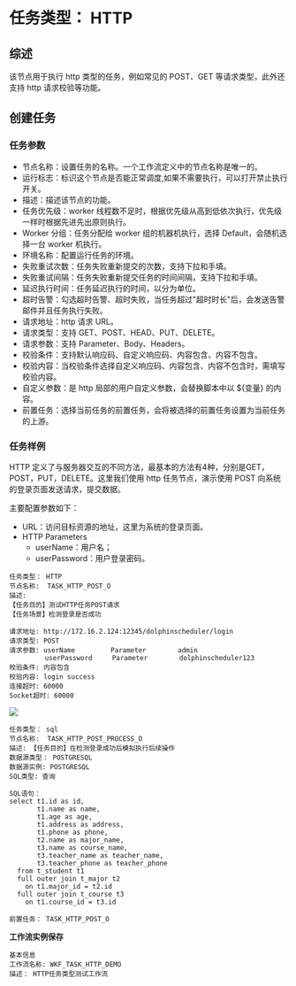 # 任务类型： HTTP

## 综述

该节点用于执行 http 类型的任务，例如常见的 POST、GET 等请求类型，此外还支持 http 请求校验等功能。

## 创建任务

### 任务参数

- 节点名称：设置任务的名称。一个工作流定义中的节点名称是唯一的。
- 运行标志：标识这个节点是否能正常调度,如果不需要执行，可以打开禁止执行开关。
- 描述：描述该节点的功能。
- 任务优先级：worker 线程数不足时，根据优先级从高到低依次执行，优先级一样时根据先进先出原则执行。
- Worker 分组：任务分配给 worker 组的机器机执行，选择 Default，会随机选择一台 worker 机执行。
- 环境名称：配置运行任务的环境。
- 失败重试次数：任务失败重新提交的次数，支持下拉和手填。
- 失败重试间隔：任务失败重新提交任务的时间间隔，支持下拉和手填。
- 延迟执行时间：任务延迟执行的时间，以分为单位。
- 超时告警：勾选超时告警、超时失败，当任务超过"超时时长"后，会发送告警邮件并且任务执行失败。
- 请求地址：http 请求 URL。
- 请求类型：支持 GET、POST、HEAD、PUT、DELETE。
- 请求参数：支持 Parameter、Body、Headers。
- 校验条件：支持默认响应码、自定义响应码、内容包含、内容不包含。
- 校验内容：当校验条件选择自定义响应码、内容包含、内容不包含时，需填写校验内容。
- 自定义参数：是 http 局部的用户自定义参数，会替换脚本中以 ${变量} 的内容。
- 前置任务：选择当前任务的前置任务，会将被选择的前置任务设置为当前任务的上游。

### 任务样例

HTTP 定义了与服务器交互的不同方法，最基本的方法有4种，分别是GET，POST，PUT，DELETE。这里我们使用 http 任务节点，演示使用 POST 向系统的登录页面发送请求，提交数据。

主要配置参数如下：

- URL：访问目标资源的地址，这里为系统的登录页面。
- HTTP Parameters
  - userName：用户名；
  - userPassword：用户登录密码。

```shell
任务类型： HTTP
节点名称:  TASK_HTTP_POST_O
描述: 
【任务目的】测试HTTP任务POST请求
【任务场景】检测登录是否成功

请求地址: http://172.16.2.124:12345/dolphinscheduler/login
请求类型: POST 
请求参数: userName         Parameter        admin
         userPassword     Parameter        dolphinscheduler123
校验条件: 内容包含
校验内容: login success
连接超时: 60000
Socket超时: 60000
````

![](./image/http1.png)



```shell
任务类型： sql
节点名称:  TASK_HTTP_POST_PROCESS_O
描述: 【任务目的】在检测登录成功后模拟执行后续操作
数据源类型： POSTGRESQL
数据源实例: POSTGRESQL
SQL类型: 查询

SQL语句：
select t1.id as id,
       t1.name as name, 
       t1.age as age, 
       t1.address as address,
       t1.phone as phone,  
       t2.name as major_name,
       t3.name as course_name,
       t3.teacher_name as teacher_name,
       t3.teacher_phone as teacher_phone
  from t_student t1
  full outer join t_major t2
    on t1.major_id = t2.id
  full outer join t_course t3
    on t1.course_id = t3.id

前置任务： TASK_HTTP_POST_O
````





**工作流实例保存**

```shell
基本信息
工作流名称: WKF_TASK_HTTP_DEMO
描述： HTTP任务类型测试工作流
```
